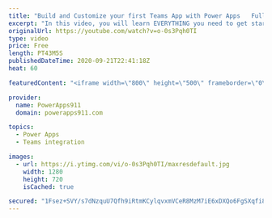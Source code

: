 ```yaml
---
title: "Build and Customize your first Teams App with Power Apps   Full Training"
excerpt: "In this video, you will learn EVERYTHING you need to get started with building custom apps in Microsoft Teams with Power Apps and Project Oakdale. Adding the app, creating and customizing your first table, building an app, and more. This video is basically a free training class so I hope you enjoy."
originalUrl: https://youtube.com/watch?v=o-0s3Pqh0TI
type: video
price: Free
length: PT43M5S
publishedDateTime: 2020-09-21T22:41:18Z
heat: 60

featuredContent: "<iframe width=\"800\" height=\"500\" frameborder=\"0\" src=\"https://www.youtube.com/embed/o-0s3Pqh0TI\" allow=\"accelerometer; autoplay; encrypted-media; gyroscope; picture-in-picture\" allowfullscreen></iframe>"

provider:
  name: PowerApps911
  domain: powerapps911.com

topics:
  - Power Apps
  - Teams integration

images:
  - url: https://i.ytimg.com/vi/o-0s3Pqh0TI/maxresdefault.jpg
    width: 1280
    height: 720
    isCached: true

secured: "1Fsez+SVY/s7dNzquU7Qfh9iRtmKCylqvxmVCeR8MzM7iE6xDXQo6FgSXqfi8d3ve7X7AIDG1GtNKjIRh4OISA0IMhpX7DqI3cY8tCVj6dh+RNleSdPPuy8UlqPBoCoFNAgYsMxrPXBeEaQZDwc3OwgHWtdIo41XYkXOtTlYIe1Fv6rKw2S/rYM8Ct6q+y95+3vAT2LYXl1L9WGWeryF9He29DtyCPokpR7xVv6DrOOP3MSxFcoSKjoy/D0IOoK9/mqbLUay65PohnwoCC/hmDeoBjiBEQYn8QKto+GlSf59jZSkQ5+QEm0oKsaF5IqlFIq9fGR10zggTw3dTD6R1phg6EaiKHeATTP6iOBsJaS1lDvoczt690H7wYN8+g5qEcwA/oNFPHA0O6Y4+vOY4txN1fe/FuPjozW//C8uUV8=;hkuG6x8h7JnFwqOUugXgaQ=="
---
```


